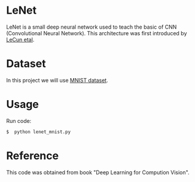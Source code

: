 # LeNet

LeNet is a small deep neural network used to teach the basic of CNN (Convolutional Neural Network). This architecture was first introduced by [LeCun etal](http://yann.lecun.com/exdb/publis/pdf/lecun-01a.pdf).

# Dataset

In this project we will use [MNIST dataset](http://yann.lecun.com/exdb/mnist/).

# Usage

Run code:
```sh
$  python lenet_mnist.py
```

# Reference
This code was obtained from book "Deep Learning for Compution Vision".








